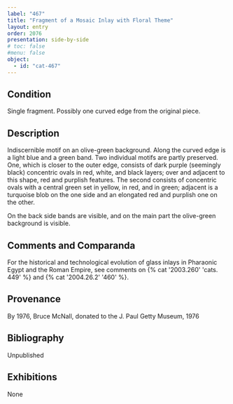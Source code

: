 ```yaml
---
label: "467"
title: "Fragment of a Mosaic Inlay with Floral Theme"
layout: entry
order: 2076
presentation: side-by-side
# toc: false
#menu: false 
object:
  - id: "cat-467"
---
```


## Condition

Single fragment. Possibly one curved edge from the original piece.

## Description

Indiscernible motif on an olive-green background. Along the curved edge is a light blue and a green band. Two individual motifs are partly preserved. One, which is closer to the outer edge, consists of dark purple (seemingly black) concentric ovals in red, white, and black layers; over and adjacent to this shape, red and purplish features. The second consists of concentric ovals with a central green set in yellow, in red, and in green; adjacent is a turquoise blob on the one side and an elongated red and purplish one on the other.

On the back side bands are visible, and on the main part the olive-green background is visible.

## Comments and Comparanda

For the historical and technological evolution of glass inlays in Pharaonic Egypt and the Roman Empire, see comments on {% cat '2003.260' 'cats. 449' %} and {% cat '2004.26.2' '460' %}.

## Provenance

By 1976, Bruce McNall, donated to the J. Paul Getty Museum, 1976

## Bibliography

Unpublished

## Exhibitions

None